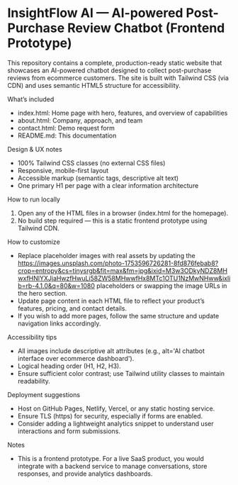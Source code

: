 # InsightFlow AI — AI-powered Post-Purchase Review Chatbot (Frontend Prototype)

This repository contains a complete, production-ready static website that showcases an AI-powered chatbot designed to collect post-purchase reviews from ecommerce customers. The site is built with Tailwind CSS (via CDN) and uses semantic HTML5 structure for accessibility.

What’s included
- index.html: Home page with hero, features, and overview of capabilities
- about.html: Company, approach, and team
- contact.html: Demo request form
- README.md: This documentation

Design & UX notes
- 100% Tailwind CSS classes (no external CSS files)
- Responsive, mobile-first layout
- Accessible markup (semantic tags, descriptive alt text)
- One primary H1 per page with a clear information architecture

How to run locally
1. Open any of the HTML files in a browser (index.html for the homepage).
2. No build step required — this is a static frontend prototype using Tailwind CDN.

How to customize
- Replace placeholder images with real assets by updating the https://images.unsplash.com/photo-1753596726281-8fd876febab8?crop=entropy&cs=tinysrgb&fit=max&fm=jpg&ixid=M3w3ODkyNDZ8MHwxfHNlYXJjaHwzfHwuLi58ZW58MHwwfHx8MTc1OTU1NzMwNHww&ixlib=rb-4.1.0&q=80&w=1080 placeholders or swapping the image URLs in the hero section.
- Update page content in each HTML file to reflect your product’s features, pricing, and contact details.
- If you wish to add more pages, follow the same structure and update navigation links accordingly.

Accessibility tips
- All images include descriptive alt attributes (e.g., alt='AI chatbot interface over ecommerce dashboard').
- Logical heading order (H1, H2, H3).
- Ensure sufficient color contrast; use Tailwind utility classes to maintain readability.

Deployment suggestions
- Host on GitHub Pages, Netlify, Vercel, or any static hosting service.
- Ensure TLS (https) for security, especially if forms are enabled.
- Consider adding a lightweight analytics snippet to understand user interactions and form submissions.

Notes
- This is a frontend prototype. For a live SaaS product, you would integrate with a backend service to manage conversations, store responses, and provide analytics dashboards.